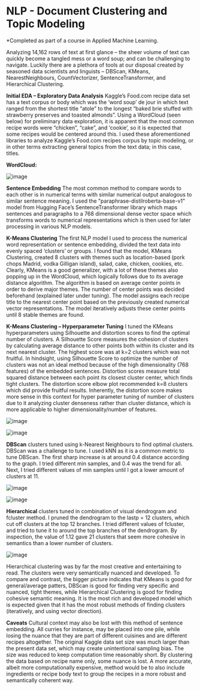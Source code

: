 # NLP - Document Clustering and Topic Modeling
*Completed as part of a course in Applied Machine Learning.

Analyzing 14,162 rows of text at first glance – the sheer volume of text can quickly become a tangled mess or a word soup; and can be challenging to navigate. Luckily there are a plethora of tools at our disposal created by seasoned data scientists and linguists – DBScan, KMeans, NearestNeighbours, CountVectorizer, SentenceTransformer, and Hierarchical Clustering.

**Initial EDA – Exploratory Data Analysis**
Kaggle’s Food.com recipe data set has a text corpus or body which was the ‘word soup’ de jour in which text ranged from the shortest title “atole” to the longest “baked brie stuffed with strawberry preserves and toasted almonds”. Using a WordCloud (seen below) for preliminary data exploration, it is apparent that the most common recipe words were “chicken”, “cake”, and ‘cookie’, so it is expected that some recipes would be centered around this. I used these aforementioned libraries to analyze Kaggle’s Food.com recipes corpus by topic modeling, or in other terms extracting general topics from the text data; in this case, titles. 

**WordCloud:**

![image](https://github.com/user-attachments/assets/cbd7f553-8b9a-4c9a-b720-f74dd2fccd7c)

**Sentence Embedding**
The most common method to compare words to each other is in numerical terms with similar numerical output analogous to similar sentence meaning. I used the "paraphrase-distilroberta-base-v1" model from Hugging Face’s SentenceTransformer library which maps sentences and paragraphs to a 768 dimensional dense vector space which transforms words to numerical representations which is then used for later processing in various NLP models. 

**K-Means Clustering** 
The first NLP model I used to process the numerical word representation or sentence embedding, divided the text data into evenly spaced ‘clusters’ or groups. I found that the model, KMeans Clustering, created 8 clusters with themes such as location-based (pork chops Madrid, vodka Gilligan island), salad, cake, chicken, cookies, etc. Clearly, KMeans is a good generalizer, with a lot of these themes also popping up in the WordCloud, which logically follows due to its average distance algorithm. The algorithm is based on average center points in order to derive major themes. The number of center points was decided beforehand (explained later under tuning). The model assigns each recipe title to the nearest center point based on the previously created numerical vector representations. The model iteratively adjusts these center points until 8 stable themes are found. 

**K-Means Clustering – Hyperparameter Tuning**
I tuned the KMeans hyperparameters using Silhouette and distortion scores to find the optimal number of clusters. A Silhouette Score measures the cohesion of clusters by calculating average distance to other points both within its cluster and its next nearest cluster. The highest score was at k=2 clusters which was not fruitful. In hindsight, using Silhouette Score to optimize the number of clusters was not an ideal method because of the high dimensionality (768 features) of the embedded sentences. 
Distortion scores measure total squared distance between each point its closest cluster center, which finds tight clusters. The distortion score elbow plot recommended k=8 clusters which did provide fruitful results. Inherently, the distortion score makes more sense in this context for hyper parameter tuning of number of clusters due to it analyzing cluster denseness rather than cluster distance, which is more applicable to higher dimensionality/number of features. 

![image](https://github.com/user-attachments/assets/9dffa0f7-87f6-49de-91ec-c45536e07801)

![image](https://github.com/user-attachments/assets/205ea46d-78c0-4916-a31a-2f2532b58144)

**DBScan** clusters tuned using k-Nearest Neighbours to find optimal clusters. 
DBScan was a challenge to tune. I used kNN as it is a common metric to tune DBScan. The first sharp increase is at around 0.4 distance according to the graph. I tried different min samples, and 0.4 was the trend for all. Next, I tried different values of min samples until I got a lower amount of clusters at 11.  

![image](https://github.com/user-attachments/assets/62141670-073e-4db3-badf-91a78b1f6fea)

![image](https://github.com/user-attachments/assets/ea9aa72a-f6e2-49dc-80c6-23c24ca18a90)

**Hierarchical** clusters tuned in combination of visual dendrogram and fcluster method. 
I pruned the dendrogram to the lastp = 12 clusters, which cut off clusters at the top 12 branches. I tried different values of fcluster, and tried to tune it to around the top branches of the dendrogram. By inspection, the value of 1.12 gave 21 clusters that seem more cohesive in semantics than a lower number of clusters. 

![image](https://github.com/user-attachments/assets/a94c207e-16a7-48fe-891b-d44b59cb4c52)

Hierarchical clustering was by far the most creative and entertaining to read. The clusters were very semantically nuanced and developed. To compare and contrast, the bigger picture indicates that KMeans is good for general/average patters, DBScan is good for finding very specific and nuanced, tight themes, while Hierarchical Clustering is good for finding cohesive semantic meaning. It is the most rich and developed model which is expected given that it has the most robust methods of finding clusters (iteratively, and using vector direction).

**Caveats**
Cultural context may also be lost with this method of sentence embedding. All curries for instance, may be placed into one pile, while losing the nuance that they are part of different cuisines and are different recipes altogether.
The original Kaggle data set size was much larger than the present data set, which may create unintentional sampling bias. The size was reduced to keep computation time reasonably short. 
By clustering the data based on recipe name only, some nuance is lost. A more accurate, albeit more computationally expensive, method would be to also include ingredients or recipe body text to group the recipes in a more robust and semantically coherent way. 


